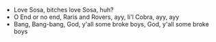 * Love Sosa, bitches love Sosa, huh?
* O End or no end, Raris and Rovers, ayy, li'l Cobra, ayy, ayy
* Bang, Bang-bang, God, y'all some broke boys, God, y'all some broke boys
